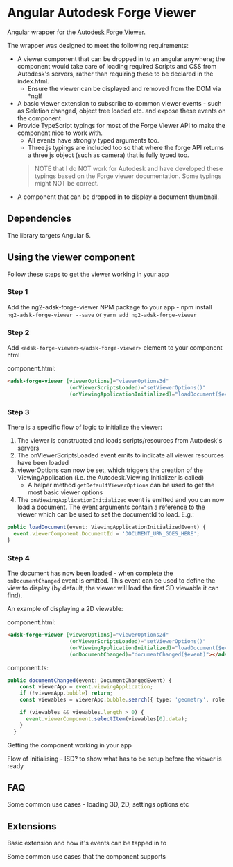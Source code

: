 # Angular Autodesk Forge Viewer

Angular wrapper for the [Autodesk Forge Viewer](https://developer.autodesk.com).

The wrapper was designed to meet the following requirements:

- A viewer component that can be dropped in to an angular anywhere; the component would take care of loading required Scripts and CSS from Autodesk's servers, rather than requiring these to be declared in the index.html.
  - Ensure the viewer can be displayed and removed from the DOM via *ngIf 
- A basic viewer extension to subscribe to common viewer events - such as Seletion changed, object tree loaded etc. and expose these events on the component
- Provide TypeScript typings for most of the Forge Viewer API to make the component nice to work with.
  - All events have strongly typed arguments too.
  - Three.js typings are included too so that where the forge API returns a three js object (such as camera) that is fully typed too.
  > NOTE that I do NOT work for Autodesk and have developed these typings based on the Forge viewer documentation. Some typings might NOT be correct.
- A component that can be dropped in to display a document thumbnail.

## Dependencies

The library targets Angular 5.

## Using the viewer component

Follow these steps to get the viewer working in your app

### Step 1
Add the ng2-adsk-forge-viewer NPM package to your app - npm install `ng2-adsk-forge-viewer --save` or `yarn add ng2-adsk-forge-viewer`

### Step 2
Add `<adsk-forge-viewer></adsk-forge-viewer>` element to your component html

component.html:
```html
<adsk-forge-viewer [viewerOptions]="viewerOptions3d"
                    (onViewerScriptsLoaded)="setViewerOptions()"
                    (onViewingApplicationInitialized)="loadDocument($event)"
```

### Step 3
There is a specific flow of logic to initialize the viewer:

1. The viewer is constructed and loads scripts/resources from Autodesk's servers
2. The onViewerScriptsLoaded event emits to indicate all viewer resources have been loaded
3. viewerOptions can now be set, which triggers the creation of the ViewingApplication (i.e. the Autodesk.Viewing.Initializer is called)
    - A helper method `getDefaultViewerOptions` can be used to get the most basic viewer options
4. The `onViewingApplicationInitialized` event is emitted and you can now load a document. The event arguments contain a reference to the viewer which can be used to set the documentId to load. E.g.:
  ```typescript
  public loadDocument(event: ViewingApplicationInitializedEvent) {
    event.viewerComponent.DocumentId = 'DOCUMENT_URN_GOES_HERE';
  }
  ```

### Step 4
The document has now been loaded - when complete the `onDocumentChanged` event is emitted. This event can be used to define the view to display (by default, the viewer will load the first 3D viewable it can find).

An example of displaying a 2D viewable:

component.html:
```html
<adsk-forge-viewer [viewerOptions]="viewerOptions2d"
                    (onViewerScriptsLoaded)="setViewerOptions()"
                    (onViewingApplicationInitialized)="loadDocument($event)"
                    (onDocumentChanged)="documentChanged($event)"></adsk-forge-viewer>
```

component.ts:
```typescript
public documentChanged(event: DocumentChangedEvent) {
    const viewerApp = event.viewingApplication;
    if (!viewerApp.bubble) return;
    const viewables = viewerApp.bubble.search({ type: 'geometry', role: '2d' });

    if (viewables && viewables.length > 0) {
      event.viewerComponent.selectItem(viewables[0].data);
    }
  }
```

Getting the component working in your app

Flow of initialising - ISD? to show what has to be setup before the viewer is ready

## FAQ

Some common use cases - loading 3D, 2D, settings options etc

## Extensions

Basic extension and how it's events can be tapped in to

Some common use cases that the component supports

